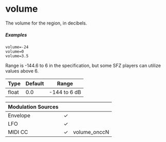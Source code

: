 ---
---
# volume

The volume for the region, in decibels.

##### Examples

```
volume=-24
volume=0
volume=3.5
```

Range is -144.6 to 6 in the specification,
but some SFZ players can utilize values above 6.

| Type  | Default | Range        |
| ---   | ---     | ---          |
| float | 0.0     | -144 to 6 dB |

| Modulation Sources |     |              |
| ---                | --- | ---          |
| Envelope           |  ✓  |              |
| LFO                |  ✓  |              |
| MIDI CC            |  ✓  | volume_onccN |

